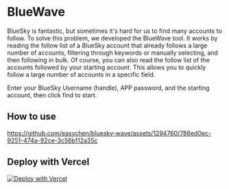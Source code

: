 # BlueWave 

BlueSky is fantastic, but sometimes it's hard for us to find many accounts to follow. To solve this problem, we developed the BlueWave tool. It works by reading the follow list of a BlueSky account that already follows a large number of accounts, filtering through keywords or manually selecting, and then following in bulk. Of course, you can also read the follow list of the accounts followed by your starting account. This allows you to quickly follow a large number of accounts in a specific field.

Enter your BlueSky Username (handle), APP password, and the starting account, then click find to start.


## How to use
https://github.com/easychen/bluesky-wave/assets/1294760/786ed0ec-9251-474a-92ce-3c56b112a35c


## Deploy with Vercel

[![Deploy with Vercel](https://vercel.com/button)](https://vercel.com/new/clone?repository-url=https%3A%2F%2Fgithub.com%2Feasychen%2Fbluesky-wave.git&root-directory=docs)


